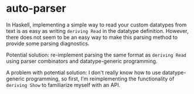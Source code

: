 # auto-parser

In Haskell, implementing a simple way to read your custom datatypes from text is as easy as writing `deriving Read` in the datatype definition. However, there does not seem to be an easy way to make this parsing method to provide some parsing diagnostics.

Potential solution: re-implement parsing the same format as `deriving Read` using parser combinators and datatype-generic programming.

A problem with potential solution: I don't really know how to use datatype-generic programming, so first, I'm reimplementing the functionality of `deriving Show` to familiarize myself with an API.
